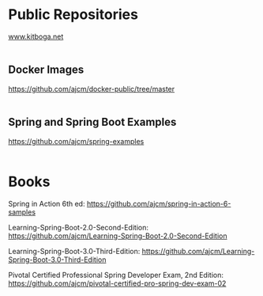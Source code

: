 # Public Repositories

www.kitboga.net
<br/>
<br/>

## Docker Images
https://github.com/ajcm/docker-public/tree/master
<br/>
<br/>

## Spring and Spring Boot Examples
https://github.com/ajcm/spring-examples
<br/>
<br/>

# Books

Spring in Action 6th ed:
https://github.com/ajcm/spring-in-action-6-samples

Learning-Spring-Boot-2.0-Second-Edition:
https://github.com/ajcm/Learning-Spring-Boot-2.0-Second-Edition

Learning-Spring-Boot-3.0-Third-Edition:
https://github.com/ajcm/Learning-Spring-Boot-3.0-Third-Edition

Pivotal Certified Professional Spring Developer Exam, 2nd Edition:
https://github.com/ajcm/pivotal-certified-pro-spring-dev-exam-02
